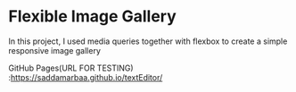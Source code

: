 # Flexible Image Gallery
In this project, I used media queries together with flexbox to create a simple responsive image gallery


GitHub Pages(URL FOR TESTING) :https://saddamarbaa.github.io/textEditor/

